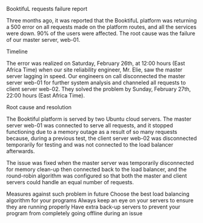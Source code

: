 
BooktifuL requests failure report

Three months ago, it was reported that the BooktifuL platform was returning a 500 error on all requests made on the platform routes, and all the services were down. 90% of the users were affected. The root cause was the failure of our master server, web-01.

Timeline

The error was realized on Saturday, February 26th, at 12:00 hours (East Africa Time) when our site reliability engineer, Mr. Elie, saw the master server lagging in speed. Our engineers on call disconnected the master server web-01 for further system analysis and channeled all requests to client server web-02. They solved the problem by Sunday, February 27th, 22:00 hours (East Africa Time).

Root cause and resolution

The Booktiful platform is served by two Ubuntu cloud servers. The master server web-01 was connected to serve all requests, and it stopped functioning due to a memory outage as a result of so many requests because, during a previous test, the client server web-02 was disconnected temporarily for testing and was not connected to the load balancer afterwards.

The issue was fixed when the master server was temporarily disconnected for memory clean-up then connected back to the load balancer, and the round-robin algorithm was configured so that both the master and client servers could handle an equal number of requests.

Measures against such problem in future
  Choose the best load balancing algorithm for your programs
  Always keep an eye on your servers to ensure they are running properly
  Have extra back-up servers to prevent your program from completely going offline during an issue

